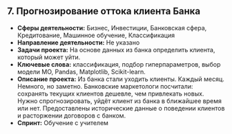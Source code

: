 ## 7. Прогнозирование оттока клиента Банка

- **Сферы деятельности:** Бизнес, Инвестиции, Банковская сфера, Кредитование, Машинное обучение, Классификация
- **Направление деятельности:** Не указано
- **Задачи проекта:** На основе данных из банка определить клиента, который может уйти.
- **Ключевые слова:** классификация, подбор гиперпараметров, выбор модели МО, Pandas, Matplotlib, Scikit-learn.
- **Описание проекта:** Из банка стали уходить клиенты. Каждый месяц. Немного, но заметно. Банковские маркетологи посчитали: сохранять текущих клиентов дешевле, чем привлекать новых. Нужно спрогнозировать, уйдёт клиент из банка в ближайшее время или нет. Предоставлены исторические данные о поведении клиентов и расторжении договоров с банком.
- **Спринт:** Обучение с учителем
